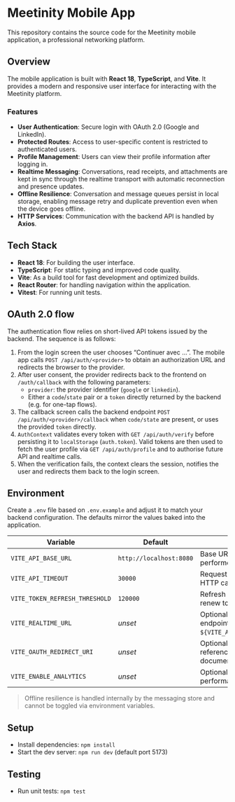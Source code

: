 # Meetinity Mobile App

This repository contains the source code for the Meetinity mobile application, a professional networking platform.

## Overview

The mobile application is built with **React 18**, **TypeScript**, and **Vite**. It provides a modern and responsive user interface for interacting with the Meetinity platform.

### Features

- **User Authentication**: Secure login with OAuth 2.0 (Google and LinkedIn).
- **Protected Routes**: Access to user-specific content is restricted to authenticated users.
- **Profile Management**: Users can view their profile information after logging in.
- **Realtime Messaging**: Conversations, read receipts, and attachments are kept in sync through the realtime transport with automatic reconnection and presence updates.
- **Offline Resilience**: Conversation and message queues persist in local storage, enabling message retry and duplicate prevention even when the device goes offline.
- **HTTP Services**: Communication with the backend API is handled by **Axios**.

## Tech Stack

- **React 18**: For building the user interface.
- **TypeScript**: For static typing and improved code quality.
- **Vite**: As a build tool for fast development and optimized builds.
- **React Router**: for handling navigation within the application.
- **Vitest**: For running unit tests.

## OAuth 2.0 flow

The authentication flow relies on short-lived API tokens issued by the backend. The sequence is as follows:

1. From the login screen the user chooses “Continuer avec …”. The mobile app calls `POST /api/auth/<provider>` to obtain an authorization URL and redirects the browser to the provider.
2. After user consent, the provider redirects back to the frontend on `/auth/callback` with the following parameters:
   - `provider`: the provider identifier (`google` or `linkedin`).
   - Either a `code`/`state` pair or a `token` directly returned by the backend (e.g. for one-tap flows).
3. The callback screen calls the backend endpoint `POST /api/auth/<provider>/callback` when `code/state` are present, or uses the provided `token` directly.
4. `AuthContext` validates every token with `GET /api/auth/verify` before persisting it to `localStorage` (`auth.token`). Valid tokens are then used to fetch the user profile via `GET /api/auth/profile` and to authorise future API and realtime calls.
5. When the verification fails, the context clears the session, notifies the user and redirects them back to the login screen.

## Environment

Create a `.env` file based on `.env.example` and adjust it to match your backend configuration. The defaults mirror the values baked into the application.

| Variable | Default | Description |
| --- | --- | --- |
| `VITE_API_BASE_URL` | `http://localhost:8080` | Base URL for all REST calls performed by the Axios client. |
| `VITE_API_TIMEOUT` | `30000` | Request timeout (ms) applied to HTTP calls. |
| `VITE_TOKEN_REFRESH_THRESHOLD` | `120000` | Refresh window (ms) used to renew tokens before expiry. |
| `VITE_REALTIME_URL` | _unset_ | Optional SSE/WebSocket endpoint overriding `${VITE_API_BASE_URL}/realtime`. |
| `VITE_OAUTH_REDIRECT_URI` | _unset_ | Optional callback URL reference for OAuth documentation/tests. |
| `VITE_ENABLE_ANALYTICS` | _unset_ | Optional flag enabling performance telemetry. |

> Offline resilience is handled internally by the messaging store and cannot be toggled via environment variables.

## Setup

- Install dependencies: `npm install`
- Start the dev server: `npm run dev` (default port 5173)

## Testing

- Run unit tests: `npm test`
